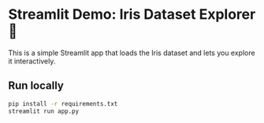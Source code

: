 # Streamlit Demo: Iris Dataset Explorer 🌸

This is a simple Streamlit app that loads the Iris dataset and lets you
explore it interactively.

## Run locally
```bash
pip install -r requirements.txt
streamlit run app.py
